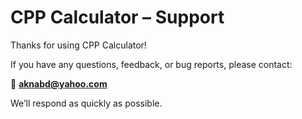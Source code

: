 # CPP Calculator – Support

Thanks for using CPP Calculator!

If you have any questions, feedback, or bug reports, please contact:

📧 **aknabd@yahoo.com**

We’ll respond as quickly as possible.
